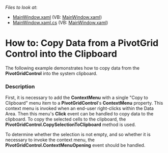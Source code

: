 <!-- default file list -->
*Files to look at*:

* [MainWindow.xaml](./CS/HowToCopyClipboard/MainWindow.xaml) (VB: [MainWindow.xaml](./VB/HowToCopyClipboard/MainWindow.xaml))
* [MainWindow.xaml.cs](./CS/HowToCopyClipboard/MainWindow.xaml.cs) (VB: [MainWindow.xaml](./VB/HowToCopyClipboard/MainWindow.xaml))
<!-- default file list end -->
# How to: Copy Data from a PivotGrid Control into the Clipboard


<p>The following example demonstrates how to copy data from the <strong>PivotGridControl</strong> into the system clipboard.</p>


<h3>Description</h3>

<p>First, it is necessary to add the <strong>ContextMenu</strong> with a single &quot;Copy to Clipboard&quot; menu item to a <strong>PivotGridControl</strong>&#39;s <strong>ContextMenu</strong> property. This context menu is invoked when an end-user right-clicks within the Data Area. Then this menu&#39;s <strong>Click</strong> event can be handled to copy data to the clipboard. To copy the selected cells to the clipboard, the <strong>PivotGridControl.CopySelectionToClipboard</strong> method is used.</p><p>To determine whether the selection is not empty, and so whether it is necessary to invoke the context menu, the <strong>PivotGridControl.ContextMenuOpening</strong> event should be handled.</p>

<br/>


